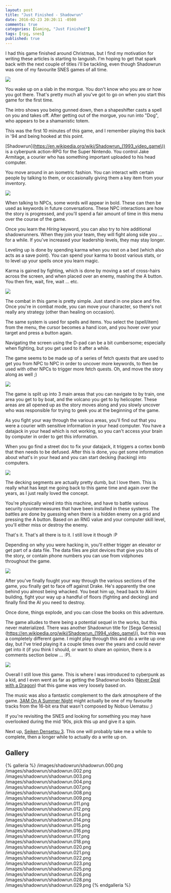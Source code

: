 ```yaml
---
layout: post
title: "Just Finished - Shadowrun"
date: 2016-02-23 20:20:11 -0500
comments: true
categories: [Gaming, "Just Finished"]
tags: [rpg, snes]
published: true
---
```


I had this game finished around Christmas, but I find my motivation for writing these articles is starting to languish. I'm hoping to get that spark back with the next couple of titles i'll be tackling, even though Shadowrun was one of my favourite SNES games of all time.

![](/images/shadowrun/shadowrun.001.png)

You wake up on a slab in the morgue. You don't know who you are or how you got there. That's pretty much all you've got to go on when you start this game for the first time.

The intro shows you being gunned down, then a shapeshifter casts a spell on you and takes off. After getting out of the morgue, you run into "Dog", who appears to be a shamanistic totem.

This was the first 10 minutes of this game, and I remember playing this back in '94 and being hooked at this point.

[Shadowrun](https://en.wikipedia.org/wiki/Shadowrun_(1993_video_game\)) is a cyberpunk action-RPG for the Super Nintendo. You control Jake Armitage, a courier who has something important uploaded to his head computer.

<!-- more -->

You move around in an isometric fashion. You can interact with certain people by talking to them, or occasionally giving them a key item from your inventory.

![](/images/shadowrun/shadowrun.005.png)

When talking to NPCs, some words will appear in bold. These can then be used as keywords in future conversations. These NPC interactions are how the story is progressed, and you'll spend a fair amount of time in this menu over the course of the game.

Once you learn the *Hiring* keyword, you can also try to hire additional shadowrunners. When they join your team, they will fight along side you ... for a while. If you've increased your leadership levels, they may stay longer.

Leveling up is done by spending karma when you rest on a bed (which also acts as a save point). You can spend your karma to boost various stats, or to level up your spells once you learn magic.

Karma is gained by fighting, which is done by moving a set of cross-hairs across the screen, and when placed over an enemy, mashing the A button. You then fire, wait, fire, wait ... etc.

![](/images/shadowrun/shadowrun.010.png)

The combat in this game is pretty simple. Just stand in one place and fire. Once you're in combat mode, you can move your character, so there's not really any strategy (other than healing on occasion).

The same system is used for spells and items. You select the (spell/item) from the menu, the cursor becomes a hand icon, and you hover over your target and press a button again.

Navigating the screen using the D-pad can be a bit cumbersome; especially when fighting, but you get used to it after a while.

The game seems to be made up of a series of fetch quests that are used to get you from NPC to NPC in order to uncover more keywords, to then be used with other NPCs to trigger more fetch quests. Oh, and move the story along as well ;)

![](/images/shadowrun/shadowrun.006.png)

The game is split up into 3 main areas that you can navigate to by train, one area you get to by boat, and the volcano you get to by helicopter. These areas are all opened up as the story moves along and you slowly uncover who was responsible for trying to geek you at the beginning of the game.

As you fight your way through the various areas, you'll find out that you were a courier with sensitive information in your head computer. You have a datajack in your head which is not working, so you can't access your brain by computer in order to get this information.

When you go find a street doc to fix your datajack, it triggers a cortex bomb that then needs to be defused. After this is done, you get some information about what's in your head and you can start decking (hacking) into computers.

![](/images/shadowrun/shadowrun.019.png)

The decking segments are actually pretty dumb, but I love them. This is really what has kept me going back to this game time and again over the years, as I just really loved the concept.

You're physically wired into this machine, and have to battle various security countermeasures that have been installed in these systems. The battles are done by guessing when there is a hidden enemy on a grid and pressing the A button. Based on an RNG value and your computer skill level, you'll either miss or destroy the enemy.

That's it. That's all there is to it. I still love it though :P

Depending on why you were hacking in, you'll either trigger an elevator or get part of a data file. The data files are plot devices that give you bits of the story, or contain phone numbers you can use from vidphones throughout the game.

![](/images/shadowrun/shadowrun.024.png)

After you've finally fought your way through the various sections of the game, you finally get to face off against Drake. He's apparently the one behind you almost being whacked. You beat him up, head back to Akimi building, fight your way up a handful of floors (fighting and decking) and finally find the AI you need to destroy.

Once done, things explode, and you can close the books on this adventure.

The game alludes to there being a potential sequel in the works, but this never materialized. There was another Shadowrun title for [Sega Genesis](https://en.wikipedia.org/wiki/Shadowrun_(1994_video_game\)), but this was a completely different game. I might play through this and do a write up one day, but I've tried playing it a couple times over the years and could never get into it (if you think I should, or want to share an opinion, there is a comments section below ... :P).

![](/images/shadowrun/shadowrun.027.png)

Overall I still love this game. This is where I was introduced to cyberpunk as a kid, and I even went as far as getting the Shadowrun books ([Never Deal with a Dragon](http://www.amazon.com/Never-Deal-Dragon-Shadownrun-Vol/dp/0451450787)) that this game was very loosely based on.

The music was also a fantastic complement to the dark atmosphere of the game. [3AM On A Summer Night](https://www.youtube.com/watch?v=ZON1ryN5xlM) might actually be one of my favourite tracks from the 16-bit era that wasn't composed by Nobuo Uematsu ;)

If you're revisiting the SNES and looking for something you may have overlooked during the mid '90s, pick this up and give it a spin.

Next up, [Seiken Densetsu 3](https://en.wikipedia.org/wiki/Seiken_Densetsu_3). This one will probably take me a while to complete, then a longer while to actually do a write up on.

## Gallery

{% galleria %}
/images/shadowrun/shadowrun.000.png
/images/shadowrun/shadowrun.002.png
/images/shadowrun/shadowrun.003.png
/images/shadowrun/shadowrun.004.png
/images/shadowrun/shadowrun.007.png
/images/shadowrun/shadowrun.008.png
/images/shadowrun/shadowrun.009.png
/images/shadowrun/shadowrun.011.png
/images/shadowrun/shadowrun.012.png
/images/shadowrun/shadowrun.013.png
/images/shadowrun/shadowrun.014.png
/images/shadowrun/shadowrun.015.png
/images/shadowrun/shadowrun.016.png
/images/shadowrun/shadowrun.017.png
/images/shadowrun/shadowrun.018.png
/images/shadowrun/shadowrun.020.png
/images/shadowrun/shadowrun.021.png
/images/shadowrun/shadowrun.022.png
/images/shadowrun/shadowrun.023.png
/images/shadowrun/shadowrun.025.png
/images/shadowrun/shadowrun.026.png
/images/shadowrun/shadowrun.028.png
/images/shadowrun/shadowrun.029.png
{% endgalleria %}

